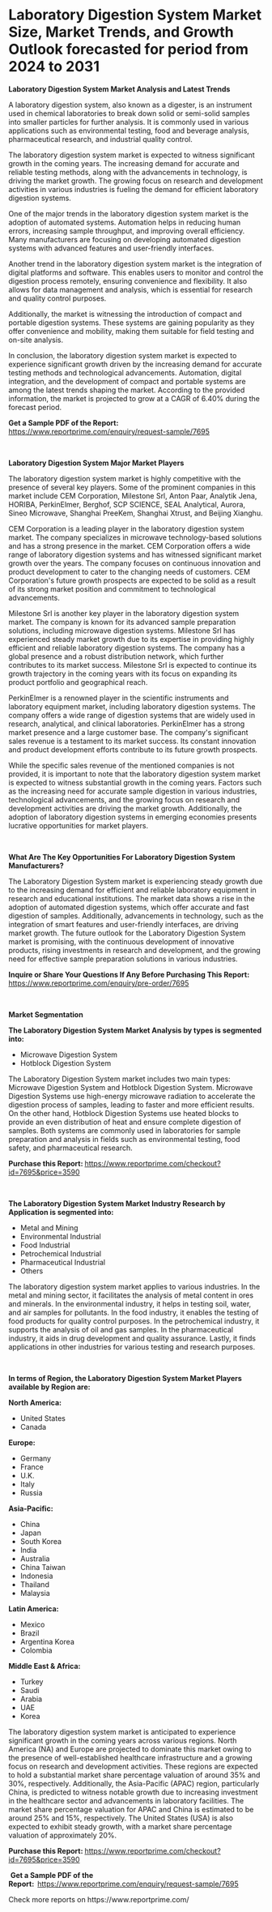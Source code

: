 <p><h1>Laboratory Digestion System Market Size, Market Trends, and Growth Outlook forecasted for period from 2024 to 2031</h1></p><p><strong>Laboratory Digestion System Market Analysis and Latest Trends</strong></p>
<p><p>A laboratory digestion system, also known as a digester, is an instrument used in chemical laboratories to break down solid or semi-solid samples into smaller particles for further analysis. It is commonly used in various applications such as environmental testing, food and beverage analysis, pharmaceutical research, and industrial quality control.</p><p>The laboratory digestion system market is expected to witness significant growth in the coming years. The increasing demand for accurate and reliable testing methods, along with the advancements in technology, is driving the market growth. The growing focus on research and development activities in various industries is fueling the demand for efficient laboratory digestion systems.</p><p>One of the major trends in the laboratory digestion system market is the adoption of automated systems. Automation helps in reducing human errors, increasing sample throughput, and improving overall efficiency. Many manufacturers are focusing on developing automated digestion systems with advanced features and user-friendly interfaces.</p><p>Another trend in the laboratory digestion system market is the integration of digital platforms and software. This enables users to monitor and control the digestion process remotely, ensuring convenience and flexibility. It also allows for data management and analysis, which is essential for research and quality control purposes.</p><p>Additionally, the market is witnessing the introduction of compact and portable digestion systems. These systems are gaining popularity as they offer convenience and mobility, making them suitable for field testing and on-site analysis.</p><p>In conclusion, the laboratory digestion system market is expected to experience significant growth driven by the increasing demand for accurate testing methods and technological advancements. Automation, digital integration, and the development of compact and portable systems are among the latest trends shaping the market. According to the provided information, the market is projected to grow at a CAGR of 6.40% during the forecast period.</p></p>
<p><strong>Get a Sample PDF of the Report:&nbsp;</strong> <a href="https://www.reportprime.com/enquiry/request-sample/7695">https://www.reportprime.com/enquiry/request-sample/7695</a></p>
<p>&nbsp;</p>
<p><strong>Laboratory Digestion System Major Market Players</strong></p>
<p><p>The laboratory digestion system market is highly competitive with the presence of several key players. Some of the prominent companies in this market include CEM Corporation, Milestone Srl, Anton Paar, Analytik Jena, HORIBA, PerkinElmer, Berghof, SCP SCIENCE, SEAL Analytical, Aurora, Sineo Microwave, Shanghai PreeKem, Shanghai Xtrust, and Beijing Xianghu.</p><p>CEM Corporation is a leading player in the laboratory digestion system market. The company specializes in microwave technology-based solutions and has a strong presence in the market. CEM Corporation offers a wide range of laboratory digestion systems and has witnessed significant market growth over the years. The company focuses on continuous innovation and product development to cater to the changing needs of customers. CEM Corporation's future growth prospects are expected to be solid as a result of its strong market position and commitment to technological advancements.</p><p>Milestone Srl is another key player in the laboratory digestion system market. The company is known for its advanced sample preparation solutions, including microwave digestion systems. Milestone Srl has experienced steady market growth due to its expertise in providing highly efficient and reliable laboratory digestion systems. The company has a global presence and a robust distribution network, which further contributes to its market success. Milestone Srl is expected to continue its growth trajectory in the coming years with its focus on expanding its product portfolio and geographical reach.</p><p>PerkinElmer is a renowned player in the scientific instruments and laboratory equipment market, including laboratory digestion systems. The company offers a wide range of digestion systems that are widely used in research, analytical, and clinical laboratories. PerkinElmer has a strong market presence and a large customer base. The company's significant sales revenue is a testament to its market success. Its constant innovation and product development efforts contribute to its future growth prospects.</p><p>While the specific sales revenue of the mentioned companies is not provided, it is important to note that the laboratory digestion system market is expected to witness substantial growth in the coming years. Factors such as the increasing need for accurate sample digestion in various industries, technological advancements, and the growing focus on research and development activities are driving the market growth. Additionally, the adoption of laboratory digestion systems in emerging economies presents lucrative opportunities for market players.</p></p>
<p>&nbsp;</p>
<p><strong>What Are The Key Opportunities For Laboratory Digestion System Manufacturers?</strong></p>
<p><p>The Laboratory Digestion System market is experiencing steady growth due to the increasing demand for efficient and reliable laboratory equipment in research and educational institutions. The market data shows a rise in the adoption of automated digestion systems, which offer accurate and fast digestion of samples. Additionally, advancements in technology, such as the integration of smart features and user-friendly interfaces, are driving market growth. The future outlook for the Laboratory Digestion System market is promising, with the continuous development of innovative products, rising investments in research and development, and the growing need for effective sample preparation solutions in various industries.</p></p>
<p><strong>Inquire or Share Your Questions If Any Before Purchasing This Report:</strong> <a href="https://www.reportprime.com/enquiry/pre-order/7695">https://www.reportprime.com/enquiry/pre-order/7695</a></p>
<p>&nbsp;</p>
<p><strong>Market Segmentation</strong></p>
<p><strong>The Laboratory Digestion System Market Analysis by types is segmented into:</strong></p>
<p><ul><li>Microwave Digestion System</li><li>Hotblock Digestion System</li></ul></p>
<p><p>The Laboratory Digestion System market includes two main types: Microwave Digestion System and Hotblock Digestion System. Microwave Digestion Systems use high-energy microwave radiation to accelerate the digestion process of samples, leading to faster and more efficient results. On the other hand, Hotblock Digestion Systems use heated blocks to provide an even distribution of heat and ensure complete digestion of samples. Both systems are commonly used in laboratories for sample preparation and analysis in fields such as environmental testing, food safety, and pharmaceutical research.</p></p>
<p><strong>Purchase this Report:&nbsp;</strong><a href="https://www.reportprime.com/checkout?id=7695&price=3590">https://www.reportprime.com/checkout?id=7695&price=3590</a></p>
<p>&nbsp;</p>
<p><strong>The Laboratory Digestion System Market Industry Research by Application is segmented into:</strong></p>
<p><ul><li>Metal and Mining</li><li>Environmental Industrial</li><li>Food Industrial</li><li>Petrochemical Industrial</li><li>Pharmaceutical Industrial</li><li>Others</li></ul></p>
<p><p>The laboratory digestion system market applies to various industries. In the metal and mining sector, it facilitates the analysis of metal content in ores and minerals. In the environmental industry, it helps in testing soil, water, and air samples for pollutants. In the food industry, it enables the testing of food products for quality control purposes. In the petrochemical industry, it supports the analysis of oil and gas samples. In the pharmaceutical industry, it aids in drug development and quality assurance. Lastly, it finds applications in other industries for various testing and research purposes.</p></p>
<p>&nbsp;</p>
<p><strong>In terms of Region, the Laboratory Digestion System Market Players available by Region are:</strong></p>
<p>
    <p> <strong> North America: </strong>
        <ul>
            <li>United States</li>
            <li>Canada</li>
        </ul>
        </p> 
    <p> <strong> Europe: </strong>
        <ul>
            <li>Germany</li>
            <li>France</li>
            <li>U.K.</li>
            <li>Italy</li>
            <li>Russia</li>
        </ul>
        </p> 
    <p> <strong> Asia-Pacific: </strong>
        <ul>
            <li>China</li>
            <li>Japan</li>
            <li>South Korea</li>
            <li>India</li>
            <li>Australia</li>
            <li>China Taiwan</li>
            <li>Indonesia</li>
            <li>Thailand</li>
            <li>Malaysia</li>
        </ul>
        </p> 
    <p> <strong> Latin America: </strong>
        <ul>
            <li>Mexico</li>
            <li>Brazil</li>
            <li>Argentina Korea</li>
            <li>Colombia</li>
        </ul>
        </p> 
    <p> <strong> Middle East & Africa: </strong>
        <ul>
            <li>Turkey</li>
            <li>Saudi</li>
            <li>Arabia</li>
            <li>UAE</li>
            <li>Korea</li>
        </ul>
    </p>
    </p>
<p><p>The laboratory digestion system market is anticipated to experience significant growth in the coming years across various regions. North America (NA) and Europe are projected to dominate this market owing to the presence of well-established healthcare infrastructure and a growing focus on research and development activities. These regions are expected to hold a substantial market share percentage valuation of around 35% and 30%, respectively. Additionally, the Asia-Pacific (APAC) region, particularly China, is predicted to witness notable growth due to increasing investment in the healthcare sector and advancements in laboratory facilities. The market share percentage valuation for APAC and China is estimated to be around 25% and 15%, respectively. The United States (USA) is also expected to exhibit steady growth, with a market share percentage valuation of approximately 20%.</p></p>
<p><strong>Purchase this Report: </strong><a href="https://www.reportprime.com/checkout?id=7695&price=3590">https://www.reportprime.com/checkout?id=7695&price=3590</a></p>
<p>&nbsp;<strong>Get a Sample PDF of the Report:&nbsp;&nbsp;</strong><a href="https://www.reportprime.com/enquiry/request-sample/7695">https://www.reportprime.com/enquiry/request-sample/7695</a></p>
<p><strong></strong></p>
<p>Check more reports on https://www.reportprime.com/</p>